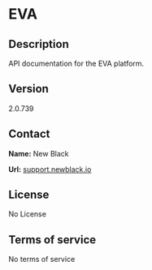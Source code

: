# EVA

## Description

API documentation for the EVA platform.

## Version

2.0.739

## Contact

**Name:** New Black

**Url:** [support.newblack.io](https://support.newblack.io)

## License

No License

## Terms of service

No terms of service